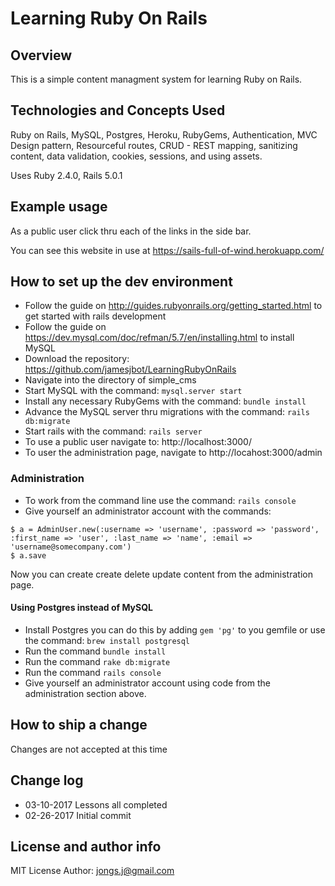 # Learning Ruby On Rails

## Overview

This is a simple content managment system for learning Ruby on Rails. 

## Technologies and Concepts Used
   
Ruby on Rails, MySQL, Postgres, Heroku, RubyGems, Authentication, MVC Design pattern, Resourceful routes, CRUD - REST mapping, sanitizing content, data validation, cookies, sessions, and using assets.

   Uses Ruby 2.4.0, Rails 5.0.1  
   
## Example usage
   As a public user click thru each of the links in the side bar.  

   You can see this website in use at https://sails-full-of-wind.herokuapp.com/  

## How to set up the dev environment
* Follow the guide on http://guides.rubyonrails.org/getting_started.html to get started with rails development
* Follow the guide on https://dev.mysql.com/doc/refman/5.7/en/installing.html to install MySQL
* Download the repository: https://github.com/jamesjbot/LearningRubyOnRails
* Navigate into the directory of simple_cms
* Start MySQL with the command: `mysql.server start`
* Install any necessary RubyGems with the command: `bundle install`
* Advance the MySQL server thru migrations with the command: `rails db:migrate`
* Start rails with the command: `rails server`
* To use a public user navigate to: http://localhost:3000/
* To user the administration page, navigate to http://locahost:3000/admin

### Administration
* To work from the command line use the command: `rails console`
* Give yourself an administrator account with the commands: 
```
$ a = AdminUser.new(:username => 'username', :password => 'password', :first_name => 'user', :last_name => 'name', :email => 'username@somecompany.com')
$ a.save
```
Now you can create create delete update content from the administration page.

#### Using Postgres instead of MySQL
* Install Postgres you can do this by adding `gem 'pg'` to you gemfile or use the command: `brew install postgresql`
* Run the command `bundle install`
* Run the command `rake db:migrate`
* Run the command `rails console`
* Give yourself an administrator account using code from the administration section above.

## How to ship a change
Changes are not accepted at this time
 
## Change log
* 03-10-2017 Lessons all completed
* 02-26-2017 Initial commit

## License and author info
MIT License
Author: jongs.j@gmail.com